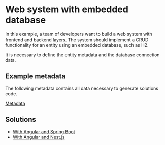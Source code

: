 # Web system with embedded database

In this example, a team of developers want to build a web system with frontend and backend layers. The system should implement a CRUD functionality for an entity using an embedded database, such as H2.

It is necessary to define the entity metadata and the database connection data.

## Example metadata

The following metadata contains all data necessary to generate solutions code.

[Metadata](metadata.json)


## Solutions 

- [With Angular and Spring Boot](solutions/angularSpringBoot)
- [With Angular and Nest.js](solutions/angularNestJS)
